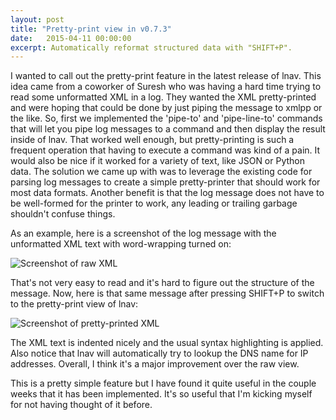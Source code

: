 ```yaml
---
layout: post
title: "Pretty-print view in v0.7.3"
date:   2015-04-11 00:00:00
excerpt: Automatically reformat structured data with "SHIFT+P".
---
```


I wanted to call out the pretty-print feature in the latest release of lnav.
This idea came from a coworker of Suresh who was having a hard time trying to
read some unformatted XML in a log. They wanted the XML pretty-printed and were
hoping that could be done by just piping the message to xmlpp or the like. So,
first we implemented the 'pipe-to' and 'pipe-line-to' commands that will let you
pipe log messages to a command and then display the result inside of lnav. That
worked well enough, but pretty-printing is such a frequent operation that having
to execute a command was kind of a pain. It would also be nice if it worked for
a variety of text, like JSON or Python data. The solution we came up with was to
leverage the existing code for parsing log messages to create a simple
pretty-printer that should work for most data formats. Another benefit is that
the log message does not have to be well-formed for the printer to work, any
leading or trailing garbage shouldn't confuse things.

As an example, here is a screenshot of the log message with the unformatted XML
text with word-wrapping turned on:

![Screenshot of raw XML](/assets/images/lnav-before-pretty.png)

That's not very easy to read and it's hard to figure out the structure of the
message. Now, here is that same message after pressing SHIFT+P to switch to the
pretty-print view of lnav:

![Screenshot of pretty-printed XML](/assets/images/lnav-after-pretty.png)

The XML text is indented nicely and the usual syntax highlighting is applied.
Also notice that lnav will automatically try to lookup the DNS name for IP
addresses. Overall, I think it's a major improvement over the raw view.

This is a pretty simple feature but I have found it quite useful in the couple
weeks that it has been implemented. It's so useful that I'm kicking myself for
not having thought of it before.

